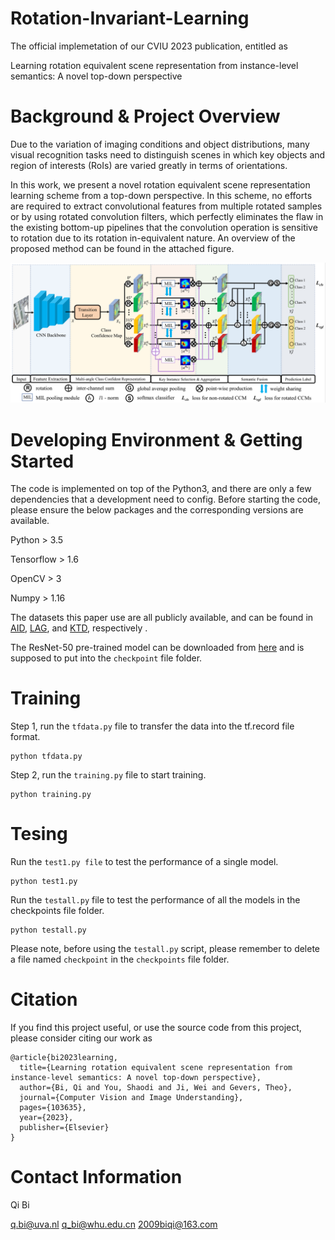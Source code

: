 # Rotation-Invariant-Learning
The official implemetation of our CVIU 2023 publication, entitled as 

Learning rotation equivalent scene representation from instance-level semantics: A novel top-down perspective

# Background & Project Overview

Due to the variation of imaging conditions and object distributions, many visual recognition tasks need to distinguish scenes in which key objects and region of interests (RoIs) are varied greatly in terms of orientations.

In this work, we present a novel rotation equivalent scene representation learning scheme from a top-down perspective. In this scheme, no efforts are required to extract convolutional features from multiple rotated samples or by using rotated convolution filters, which perfectly eliminates the flaw in the existing bottom-up pipelines that the convolution operation is sensitive to rotation due to its rotation in-equivalent nature.
An overview of the proposed method can be found in the attached figure. 

![avatar](/framework.png)

# Developing Environment & Getting Started

The code is implemented on top of the Python3, and there are only a few dependencies that a development need to config.
Before starting the code, please ensure the below packages and the corresponding versions are available.

Python > 3.5

Tensorflow > 1.6

OpenCV > 3

Numpy > 1.16

The datasets this paper use are all publicly available, and can be found in 
<a href="https://captain-whu.github.io/AID/"> AID</a>,
<a href="https://github.com/smilell/AG-CNN"> LAG</a>, and 
<a href="https://www.researchgate.net/publication/249656240_Kylberg_Texture_Dataset_v_10"> KTD</a>, respectively
.

The ResNet-50 pre-trained model can be downloaded from <a href="https://github.com/tensorflow/models/tree/master/research/slim#pre-trained-models"> here</a> and is supposed to put into the ```checkpoint``` file folder.

# Training
Step 1, run the ```tfdata.py``` file to transfer the data into the tf.record file format.
```
python tfdata.py
```

Step 2, run the ```training.py``` file to start training.
```
python training.py
```

# Tesing

Run the ```test1.py file``` to test the performance of a single model.
```
python test1.py
```

Run the ```testall.py``` file to test the performance of all the models in the checkpoints file folder. 
```
python testall.py
```

Please note, before using the ```testall.py``` script, please remember to delete a file named ```checkpoint``` in the ```checkpoints``` file folder.

# Citation

If you find this project useful, or use the source code from this project, please consider citing our work as
```
@article{bi2023learning,
  title={Learning rotation equivalent scene representation from instance-level semantics: A novel top-down perspective},
  author={Bi, Qi and You, Shaodi and Ji, Wei and Gevers, Theo},
  journal={Computer Vision and Image Understanding},
  pages={103635},
  year={2023},
  publisher={Elsevier}
}
```

# Contact Information

Qi Bi

q.bi@uva.nl   q_bi@whu.edu.cn   2009biqi@163.com
